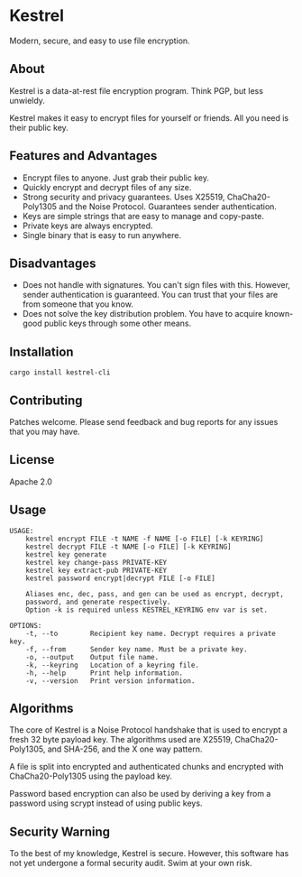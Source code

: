 # Kestrel

Modern, secure, and easy to use file encryption.

## About

Kestrel is a data-at-rest file encryption program. Think PGP, but less unwieldy.

Kestrel makes it easy to encrypt files for yourself or friends. All you need
is their public key.

## Features and Advantages

- Encrypt files to anyone. Just grab their public key.
- Quickly encrypt and decrypt files of any size.
- Strong security and privacy guarantees. Uses X25519, ChaCha20-Poly1305 and the Noise Protocol. Guarantees sender authentication.
- Keys are simple strings that are easy to manage and copy-paste.
- Private keys are always encrypted.
- Single binary that is easy to run anywhere.

## Disadvantages

- Does not handle with signatures. You can't sign files with this. However, sender authentication is guaranteed. You can trust that your files are from someone that you know.
- Does not solve the key distribution problem. You have to acquire known-good public keys through some other means.

## Installation

```
cargo install kestrel-cli
```

## Contributing

Patches welcome. Please send feedback and bug reports for any issues that you may have.

## License

Apache 2.0

## Usage

```
USAGE:
    kestrel encrypt FILE -t NAME -f NAME [-o FILE] [-k KEYRING]
    kestrel decrypt FILE -t NAME [-o FILE] [-k KEYRING]
    kestrel key generate
    kestrel key change-pass PRIVATE-KEY
    kestrel key extract-pub PRIVATE-KEY
    kestrel password encrypt|decrypt FILE [-o FILE]

    Aliases enc, dec, pass, and gen can be used as encrypt, decrypt,
    password, and generate respectively.
    Option -k is required unless KESTREL_KEYRING env var is set.

OPTIONS:
    -t, --to        Recipient key name. Decrypt requires a private key.
    -f, --from      Sender key name. Must be a private key.
    -o, --output    Output file name.
    -k, --keyring   Location of a keyring file.
    -h, --help      Print help information.
    -v, --version   Print version information.
```

## Algorithms

The core of Kestrel is a Noise Protocol handshake that is used to encrypt a fresh 32 byte payload key. The algorithms used are X25519, ChaCha20-Poly1305, and SHA-256, and the X one way pattern.

A file is split into encrypted and authenticated chunks and encrypted with ChaCha20-Poly1305 using the payload key.

Password based encryption can also be used by deriving a key from a password using scrypt instead of using public keys.

## Security Warning

To the best of my knowledge, Kestrel is secure. However, this software has not yet undergone a formal security audit. Swim at your own risk.
